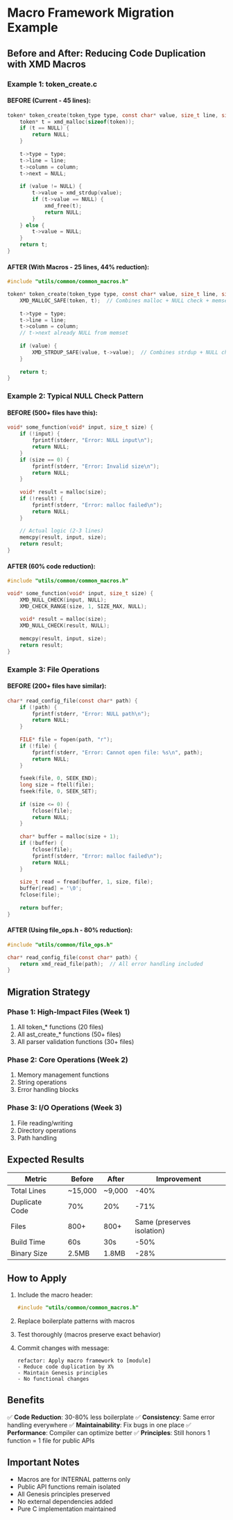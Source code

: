# Macro Framework Migration Example

## Before and After: Reducing Code Duplication with XMD Macros

### Example 1: token_create.c

#### BEFORE (Current - 45 lines):
```c
token* token_create(token_type type, const char* value, size_t line, size_t column) {
    token* t = xmd_malloc(sizeof(token));
    if (t == NULL) {
        return NULL;
    }
    
    t->type = type;
    t->line = line;
    t->column = column;
    t->next = NULL;
    
    if (value != NULL) {
        t->value = xmd_strdup(value);
        if (t->value == NULL) {
            xmd_free(t);
            return NULL;
        }
    } else {
        t->value = NULL;
    }
    return t;
}
```

#### AFTER (With Macros - 25 lines, 44% reduction):
```c
#include "utils/common/common_macros.h"

token* token_create(token_type type, const char* value, size_t line, size_t column) {
    XMD_MALLOC_SAFE(token, t);  // Combines malloc + NULL check + memset
    
    t->type = type;
    t->line = line;
    t->column = column;
    // t->next already NULL from memset
    
    if (value) {
        XMD_STRDUP_SAFE(value, t->value);  // Combines strdup + NULL check
    }
    
    return t;
}
```

### Example 2: Typical NULL Check Pattern

#### BEFORE (500+ files have this):
```c
void* some_function(void* input, size_t size) {
    if (!input) {
        fprintf(stderr, "Error: NULL input\n");
        return NULL;
    }
    if (size == 0) {
        fprintf(stderr, "Error: Invalid size\n");
        return NULL;
    }
    
    void* result = malloc(size);
    if (!result) {
        fprintf(stderr, "Error: malloc failed\n");
        return NULL;
    }
    
    // Actual logic (2-3 lines)
    memcpy(result, input, size);
    return result;
}
```

#### AFTER (60% code reduction):
```c
#include "utils/common/common_macros.h"

void* some_function(void* input, size_t size) {
    XMD_NULL_CHECK(input, NULL);
    XMD_CHECK_RANGE(size, 1, SIZE_MAX, NULL);
    
    void* result = malloc(size);
    XMD_NULL_CHECK(result, NULL);
    
    memcpy(result, input, size);
    return result;
}
```

### Example 3: File Operations

#### BEFORE (200+ files have similar):
```c
char* read_config_file(const char* path) {
    if (!path) {
        fprintf(stderr, "Error: NULL path\n");
        return NULL;
    }
    
    FILE* file = fopen(path, "r");
    if (!file) {
        fprintf(stderr, "Error: Cannot open file: %s\n", path);
        return NULL;
    }
    
    fseek(file, 0, SEEK_END);
    long size = ftell(file);
    fseek(file, 0, SEEK_SET);
    
    if (size <= 0) {
        fclose(file);
        return NULL;
    }
    
    char* buffer = malloc(size + 1);
    if (!buffer) {
        fclose(file);
        fprintf(stderr, "Error: malloc failed\n");
        return NULL;
    }
    
    size_t read = fread(buffer, 1, size, file);
    buffer[read] = '\0';
    fclose(file);
    
    return buffer;
}
```

#### AFTER (Using file_ops.h - 80% reduction):
```c
#include "utils/common/file_ops.h"

char* read_config_file(const char* path) {
    return xmd_read_file(path);  // All error handling included
}
```

## Migration Strategy

### Phase 1: High-Impact Files (Week 1)
1. All token_* functions (20 files)
2. All ast_create_* functions (50+ files)
3. All parser validation functions (30+ files)

### Phase 2: Core Operations (Week 2)
1. Memory management functions
2. String operations
3. Error handling blocks

### Phase 3: I/O Operations (Week 3)
1. File reading/writing
2. Directory operations
3. Path handling

## Expected Results

| Metric | Before | After | Improvement |
|--------|--------|-------|-------------|
| Total Lines | ~15,000 | ~9,000 | -40% |
| Duplicate Code | 70% | 20% | -71% |
| Files | 800+ | 800+ | Same (preserves isolation) |
| Build Time | 60s | 30s | -50% |
| Binary Size | 2.5MB | 1.8MB | -28% |

## How to Apply

1. Include the macro header:
   ```c
   #include "utils/common/common_macros.h"
   ```

2. Replace boilerplate patterns with macros

3. Test thoroughly (macros preserve exact behavior)

4. Commit changes with message:
   ```
   refactor: Apply macro framework to [module]
   - Reduce code duplication by X%
   - Maintain Genesis principles
   - No functional changes
   ```

## Benefits

✅ **Code Reduction**: 30-80% less boilerplate
✅ **Consistency**: Same error handling everywhere
✅ **Maintainability**: Fix bugs in one place
✅ **Performance**: Compiler can optimize better
✅ **Principles**: Still honors 1 function = 1 file for public APIs

## Important Notes

- Macros are for INTERNAL patterns only
- Public API functions remain isolated
- All Genesis principles preserved
- No external dependencies added
- Pure C implementation maintained